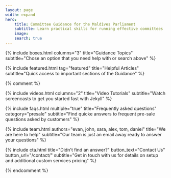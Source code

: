 ```yaml
---
layout: page
width: expand
hero:
    title: Committee Guidance for the Maldives Parliament
    subtitle: Learn practical skills for running effective committees 
    image: 
    search: true
---
```


{% include boxes.html columns="3" title="Guidance Topics" subtitle="Chose an option that you need help with or search above" %}

{% include featured.html tag="featured" title="Helpful Articles" subtitle="Quick access to important sections of the Guidance" %}

{% comment %}

{% include videos.html columns="2" title="Video Tutorials" subtitle="Watch screencasts to get you started fast with Jekyll" %}

{% include faqs.html multiple="true" title="Frequently asked questions" category="presale" subtitle="Find quicke answers to frequent pre-sale questions asked by customers" %}

{% include team.html authors="evan, john, sara, alex, tom, daniel" title="We are here to help" subtitle="Our team is just an email away ready to answer your questions" %}

{% include cta.html title="Didn't find an answer?" button_text="Contact Us" button_url="/contact/" subtitle="Get in touch with us for details on setup and additional custom services pricing" %}

{% endcomment %}